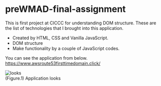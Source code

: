 # preWMAD-final-assignment

This is first project at CICCC for understanding DOM structure.
These are the list of technologies that I brought into this application.
 - Created by HTML, CSS and Vanilla JavaScript.
 - DOM structure
 - Make functionality by a couple of JavaScript codes.

You can see the application from below. <br/>
https://www.awsroute53firsttimedomain.click/  <br/> 

<img src="https://myportfolio-bucket-haruki.s3.ca-central-1.amazonaws.com/mockup.webp" alt="looks"/> <br/>
(Figure.1) Application looks <br/><br/> 
